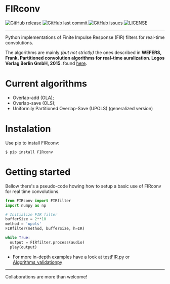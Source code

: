 # FIRconv

<p align="left">
  <a href="https://github.com/davircarvalho/FIRconv/releases/" target="_blank">
    <img alt="GitHub release" src="https://img.shields.io/github/v/release/davircarvalho/FIRconv?include_prereleases&style=flat-square">
  </a>

  <a href="https://github.com/davircarvalho/FIRconv/commits/master" target="_blank">
    <img src="https://img.shields.io/github/last-commit/davircarvalho/FIRconv?style=flat-square" alt="GitHub last commit">
  </a>

  <a href="https://github.com/davircarvalho/FIRconv/issues" target="_blank">
    <img src="https://img.shields.io/github/issues/davircarvalho/FIRconv?style=flat-square&color=red" alt="GitHub issues">
  </a>

  <a href="https://github.com/davircarvalho/FIRconv/blob/master/LICENSE" target="_blank">
    <img alt="LICENSE" src="https://img.shields.io/github/license/davircarvalho/FIRconv?style=flat-square&color=yellow">
  <a/>

</p>
<hr>


Python implementations of Finite Impulse Response (FIR) filters for real-time convolutions.

The algorithms are mainly *(but not strictly)* the ones described in **WEFERS, Frank. Partitioned convolution algorithms for real-time auralization. Logos Verlag Berlin GmbH, 2015**. found [here](http://publications.rwth-aachen.de/record/466561/files/466561.pdf?subformat=pdfa&version=1).


# Current algorithms
- Overlap-add (OLA);
- Overlap-save (OLS);
- Uniformily Partitioned Overlap-Save (UPOLS) (generalized version)

# Instalation
Use pip to install FIRconv:
```
$ pip install FIRconv
```

# Getting started
Bellow there's a pseudo-code howing how to setup a basic use of FIRconv for real time convolutions.

```python
from FIRconv import FIRfilter
import numpy as np

# Initialize FIR filter
bufferSize = 2**10
method = 'upols'
FIRfilter(method, bufferSize, h=IR)

while True:
  output = FIRfilter.process(audio)
  play(output)


```


- For more in-depth examples have a look at [testFIR.py](https://github.com/davircarvalho/FIRconv/blob/main/testFIR.py) or [Algorithms_validationpy](https://github.com/davircarvalho/FIRconv/blob/main/Algorithms_validation.py)
___________________________________________________________________
Collaborations are more than welcome!
